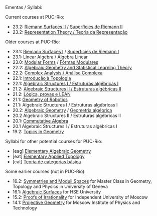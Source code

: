 Ementas / Syllabi:

Current courses at PUC-Rio:
- 23.2: [Riemann Surfaces II](rs-en.md) / [Superfícies de Riemann II](rs-pt.md)
- 23.2: [Representation Theory / Teoria da Representação](rt.md)   

Older courses at PUC-Rio:
- 23.1: [Riemann Surfaces I](rs-en.md) / [Superfícies de Riemann I](rs-pt.md)
- 23.1: [Linear Algebra / Álgebra Linear](evtl.md)
- 23.0: [Modular Forms](mf-en.md) / [Fórmas Modulares](mf-pt.md) 
- 22.2: [Algebraic Geometry and Statistical Learning Theory](agslt.md)
- 22.2: [Complex Analysis / Análise Complexa](cv.md)
- 22.1: [Introdução à Topologia](itop-pt.md)
- 22.1: [Algebraic Structures I / Estruturas algébricas I](http://mat.puc-rio.br/~sergey/ea/)
- 21.2: [Algebraic Structures II / Estruturas algébricas II](http://mat.puc-rio.br/~sergey/ea/galois.html)
- 21.2: [Lógica, provas e LEAN](http://mat.puc-rio.br/~sergey/provas.html)
- 21.1: [Geometry of Robotics](http://mat.puc-rio.br/~sergey/robo.html)
- 21.1: Algebraic Structures I / Estruturas algébricas I
- 20.2: [Algebraic Geometry](http://mat.puc-rio.br/~sergey/age.html) / [Geometria algébrica](http://mat.puc-rio.br/~sergey/ga.html)
- 20.2  Algebraic Structures II / Estruturas algébricas II
- 20.1: [Commutative Algebra](http://mat.puc-rio.br/~sergey/ca.html)
- 20.1  Algebraic Structures I / Estruturas algébricas I
- 19.2: [Topics in Geometry](http://mat.puc-rio.br/~sergey/tg.html)

Syllabi for other potential courses for PUC-Rio:
- [eag]	 [Elementary Algebraic Geometry](eag.md)
- [eat]	 [Elementary Applied Topology](eat.md)
- [cat]  [Teoria de categorias básica](cat.md)

Some earlier courses (not in PUC-Rio):
- 16.2: [Symmetries and Moduli Spaces](https://mediaserver.unige.ch/collection/VN3-222c-2016-2017) for Master Class in Geometry, Topology and Physics in University of Geneva
- 16.1: [Algebraic Surfaces](http://mat.puc-rio.br/~sergey/surfaces.html) for HSE University
- 15.2: [Proofs of Irrationality](http://mat.puc-rio.br/~sergey/rat.html) for Independent University of Moscow
- 14.1: [Projective Geometry](http://mat.puc-rio.br/~sergey/pg.html) for Moscow Institute of Physics and Technology

